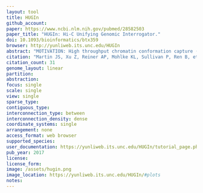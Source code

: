 ```yaml
---
layout: tool 
title: HUGIn
github_account: 
paper: https://www.ncbi.nlm.nih.gov/pubmed/28582503
paper_title: "HUGIn: Hi-C Unifying Genomic Interrogator."
doi: 10.1093/bioinformatics/btx359
browser: http://yunliweb.its.unc.edu/HUGIn
abstract: "MOTIVATION: High throughput chromatin conformation capture (3C) technologies, such as Hi-C and ChIA-PET, have the potential to elucidate the functional roles of non-coding variants. However, most of published genome-wide unbiased chromatin organization studies have used cultured cell lines, limiting their generalizability. RESULTS: We developed a web browser, HUGIn, to visualize Hi-C data generated from 21 human primary tissues and cell lines. HUGIn enables assessment of chromatin contacts both constitutive across and specific to tissue(s) and/or cell line(s) at any genomic loci, including GWAS SNPs, eQTLs and cis-regulatory elements, facilitating the understanding of both GWAS and eQTL results and functional genomics data. AVAILABILITY AND IMPLEMENTATION: HUGIn is available at http://yunliweb.its.unc.edu/HUGIn."
citation: "Martin JS, Xu Z, Reiner AP, Mohlke KL, Sullivan P, Ren B, et al. HUGIn: Hi-C Unifying Genomic Interrogator. Bioinformatics. academic.oup.com; 2017;33: 3793–3795."
citation_count: 31
genome_layout: linear
partition: 
abstraction: 
focus: single
scale: single
view: single
sparse_type: 
contiguous_type: 
interconnection_type: between
interconnection_density: dense
coordinate_systems: single
arrangement: none
access_format: web browser
supported_species: 
user_documentation: https://yunliweb.its.unc.edu/HUGIn/tutorial_page.php
pub_year: 2017
license: 
license_form: 
image: /assets/hugin.png
image_location: https://yunliweb.its.unc.edu/HUGIn/#plots
notes: 
---
```

